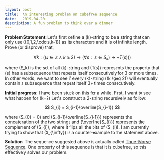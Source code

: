 ```yaml
---
layout: post
title:  An interesting problem on cubefree sequence
date:   2019-04-20
description: A fun problem to think over a dinner
---
```

__Problem Statement__: Let's first define a \(k\)-string to be a string that can only use \(\{0,1,2,\cdots,k-1\}\) as its characters and it is of infinite length. Prove (or disprove) that, 

$$ \forall k: ((k \in \mathbb{Z} \land k \geq 2) \rightarrow (\forall s : (s \in S_k) \rightarrow \lnot T(s))) $$

where \(S_k\) is the set of all \(k\)-string and \(T(s)\) represents the property that \(s\) has a subsequence that repeats itself consecutively for 3 or more times. In other words, we want to see if every \(k\)-string (\(k \geq 2\)) will eventually contain a subsequence that repeat itself 3+ times consecutively. 

__Initial progress__:
I have been stuck on this for a while. First, I want to see what happen for \(k=2\)
Let's construct a 2-string recursively as follow:

$$ S_{i} = S_{i-1}\overline{S_{i-1}} $$

where \(S_{0} = 0\) and \(S_{i-1}\overline{S_{i-1}}\) represents the  concatenation of the two strings and \(\overline{S_{i}}\) represents the complement of \(S_{i}\), where it flips all the bits of \(S_{i}\).
I am currently trying to show that \(S_{\infty}\) is a counter-example to the statement above.

__Solution__:
The sequence suggested above is actually called <a href="https://cs.uwaterloo.ca/~shallit/Papers/ubiq15.pdf">Thue-Morse Sequence</a>. One property of this sequence is that it is cubefree, so this effectively solves our problem.
